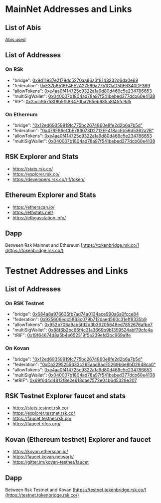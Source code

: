 
# MainNet Addresses and Links

## List of Abis
[Abis used](../bridge/abi)

## List of Addresses
### On RSk
  - "bridge": [0x9d11937e2179dc5270aa86a3f8143232d6da0e69](https://explorer.rsk.co/address/0x9d11937e2179dc5270aa86a3f8143232d6da0e69)
  - "federation": [0xE37b6516F4FE2A27569a2751C1aD50F6340DF369](https://explorer.rsk.co/address/0xE37b6516F4FE2A27569a2751C1aD50F6340DF369)
  - "allowTokens": [0xe4aa0f414725c9322a1a9d80d469c5e234786653](https://explorer.rsk.co/address/0xe4aa0f414725c9322a1a9d80d469c5e234786653)
  - "multiSigWallet": [0x040007b1804ad78a97f541bebed377dcb60e4138](https://explorer.rsk.co/address/0x040007b1804ad78a97f541bebed377dcb60e4138)
  - "RIF": [0x2acc95758f8b5f583470ba265eb685a8f45fc9d5](https://explorer.rsk.co/address/0x2acc95758f8b5f583470ba265eb685a8f45fc9d5)

### On Ethereum
  - "bridge": ["0x12ed69359919fc775bc2674860e8fe2d2b6a7b5d"](https://etherscan.io/address/0x12ed69359919fc775bc2674860e8fe2d2b6a7b5d)
  - "federation": ["0x479F86eCbE766073D2712EF418acEb56d5362a2B"](https://etherscan.io/address/0x479F86eCbE766073D2712EF418acEb56d5362a2B)
  - "allowTokens": [0xe4aa0f414725c9322a1a9d80d469c5e234786653](https://etherscan.io/address/0xe4aa0f414725c9322a1a9d80d469c5e234786653)
  - "multiSigWallet": [0x040007b1804ad78a97f541bebed377dcb60e4138](https://etherscan.io/address/0x040007b1804ad78a97f541bebed377dcb60e4138)



## RSK Explorer and Stats
- https://stats.rsk.co/
- https://explorer.rsk.co/
- https://developers.rsk.co/rif/token/

## Ethereum  Explorer and Stats
- https://etherscan.io/
- https://ethstats.net/
- https://ethgasstation.info/

## Dapp
Between Rsk Mainnet and Ethereum [https://tokenbridge.rsk.co/](https://tokenbridge.rsk.co/)


# Testnet Addresses and Links

## List of Addresses

### On RSK Testnet
  - "bridge": [0x684a8a976635fb7ad74a0134ace990a6a0fcce84](https://explorer.testnet.rsk.co/address/0x684a8a976635fb7ad74a0134ace990a6a0fcce84)
  - "federation": [0x925606edc5863c079b712daed560c31eff8335b9](https://explorer.testnet.rsk.co/address/0x925606edc5863c079b712daed560c31eff8335b9)
  - "allowTokens": [0x952b706a9ab5fd2d3b36205648ed7852676afbe7](https://explorer.testnet.rsk.co/address/0x952b706a9ab5fd2d3b36205648ed7852676afbe7)
  - "multiSigWallet": [0x88f6b2bc66f4c31a3669b9b1359524abf79cfc4a](https://explorer.testnet.rsk.co/address/0x88f6b2bc66f4c31a3669b9b1359524abf79cfc4a)
  - "tRIF": [0x19f64674d8a5b4e652319f5e239efd3bc969a1fe](https://explorer.testnet.rsk.co/address/0x19f64674d8a5b4e652319f5e239efd3bc969a1fe)
  
### On Kovan
  - "bridge": ["0x12ed69359919fc775bc2674860e8fe2d2b6a7b5d"](https://kovan.etherscan.io/address/0x12ed69359919fc775bc2674860e8fe2d2b6a7b5d)
  - "federation": ["0xDa2295255633c26EaadBacE5269b6e8bD2648ca0"](https://kovan.etherscan.io/address/0xDa2295255633c26EaadBacE5269b6e8bD2648ca0)
  - "allowTokens": [0xe4aa0f414725c9322a1a9d80d469c5e234786653](https://kovan.etherscan.io/address/0xe4aa0f414725c9322a1a9d80d469c5e234786653)
  - "multiSigWallet": [0x040007b1804ad78a97f541bebed377dcb60e4138](https://kovan.etherscan.io/address/0x040007b1804ad78a97f541bebed377dcb60e4138)
  - "etRIF": [0x69f6d4d4813f8e2e618dae7572e04b6d5329e207](https://kovan.etherscan.io/address/0x69f6d4d4813f8e2e618dae7572e04b6d5329e207)

## RSK Testnet Explorer faucet and stats
- https://stats.testnet.rsk.co/
- https://explorer.testnet.rsk.co/
- https://faucet.testnet.rsk.co/
- https://faucet.rifos.org/

## Kovan (Ethereum testnet) Explorer and faucet
- https://kovan.etherscan.io/
- https://faucet.kovan.network/
- https://gitter.im/kovan-testnet/faucet

## Dapp
Between Rsk Testnet and Kovan [https://testnet.tokenbridge.rsk.co/](https://testnet.tokenbridge.rsk.co/)
